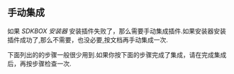 ## 手动集成
如果 *SDKBOX 安装器* 安装插件失败了，那么需要手动集成插件.如果安装器安装插件成功了,那么不需要，也没必要,按文档再手动集成一次.

下面列出的的步骤一般很少用到.如果你按下面的步骤完成了集成，请在完成集成后，再按步骤检查一次.
